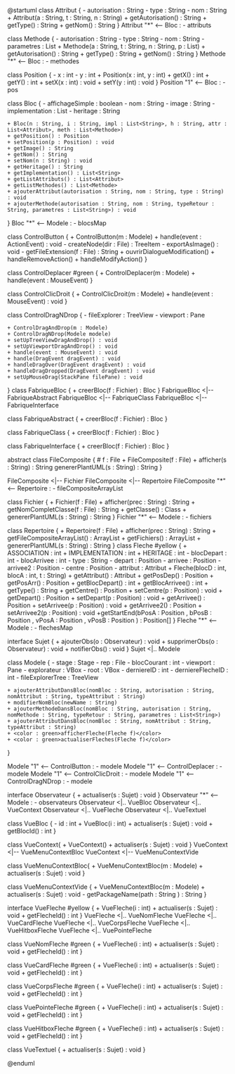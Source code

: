 @startuml
class Attribut {
    - autorisation : String
    - type : String
    - nom : String
    + Attribut(a : String, t : String, n : String)
    + getAutorisation() : String
    + getType() : String
    + getNom() : String
}
Attribut "*" <-- Bloc : - attributs

class Methode {
    - autorisation : String
    - type : String
    - nom : String
    - parametres : List<String>
    + Methode(a : String, t : String, n : String, p : List<String>)
    + getAutorisation() : String
    + getType() : String
    + getNom() : String
}
Methode "*" <-- Bloc : - methodes

class Position {
    - x : int
    - y : int
    + Position(x : int, y : int)
    + getX() : int
    + getY() : int
    + setX(x : int) : void
    + setY(y : int) : void
}
Position "1" <-- Bloc : - pos

class Bloc  {
    - affichageSimple : boolean
    - nom : String
    - image : String
    - implementation : List<String>
    - heritage : String

    + Bloc(n : String, i : String, impl : List<String>, h : String, attr : List<Attribut>, meth : List<Methode>)
    + getPosition() : Position
    + setPosition(p : Position) : void
    + getImage() : String
    + getNom() : String
    + setNom(n : String) : void
    + getHeritage() : String
    + getImplementation() : List<String>
    + getListAttributs() : List<Attribut>
    + getListMethodes() : List<Methode>
    + ajouterAttribut(autorisation : String, nom : String, type : String) : void
    + ajouterMethode(autorisation : String, nom : String, typeRetour : String, parametres : List<String>) : void
}
Bloc "*" <-- Modele : - blocsMap

class ControlButton {
    + ControlButton(m : Modele)
    + handle(event : ActionEvent) : void
    - createNode(dir : File) : TreeItem<String>
    - exportAsImage() : void
    - getFileExtension(f : File) : String
    + ouvrirDialogueModification()
    + handleRemoveAction()
    + handleModifyAction()
}

class ControlDeplacer #green {
    + ControlDeplacer(m : Modele)
    + handle(event : MouseEvent)
}

class ControlClicDroit {
    + ControlClicDroit(m : Modele)
    + handle(event : MouseEvent) : void
}

class ControlDragNDrop {
    - fileExplorer : TreeView<String>
    - viewport : Pane

    + ControlDragAndDrop(m : Modele)
    + ControlDragNDrop(Modele modele)
    + setUpTreeViewDragAndDrop() : void
    + setUpViewportDragAndDrop() : void
    + handle(event : MouseEvent) : void
    + handle(DragEvent dragEvent) : void
    + handleDragOver(DragEvent dragEvent) : void
    + handleDragDropped(DragEvent dragEvent) : void
    + setUpMouseDrag(StackPane filePane) : void
}
class FabriqueBloc  {
    + creerBloc(f : Fichier) : Bloc
}
FabriqueBloc <|-- FabriqueAbstract
FabriqueBloc <|-- FabriqueClass
FabriqueBloc <|-- FabriqueInterface

class FabriqueAbstract  {
    + creerBloc(f : Fichier) : Bloc
}

class FabriqueClass  {
    + creerBloc(f : Fichier) : Bloc
}

class FabriqueInterface {
    + creerBloc(f : Fichier) : Bloc
}

abstract class FileComposite {
    # f : File
    + FileComposite(f : File)
    + afficher(s : String) : String
    <abstract> genererPlantUML(s : String) : String 
}

FileComposite <|-- Fichier
FileComposite <|-- Repertoire
FileComposite "*" <-- Repertoire : - fileCompositeArrayList

class Fichier {
    + Fichier(f : File)
    + afficher(prec : String) : String
    + getNomCompletClasse(f : File) : String
    + getClasse() : Class
    + genererPlantUML(s : String) : String  <color>
}
Fichier "*" <-- Modele : - fichiers

class Repertoire {
    + Repertoire(f : File)
    + afficher(prec : String) : String
    + getFileCompositeArrayList() : ArrayList<FileComposite>
    + getFichiers() : ArrayList<Fichier>
    + genererPlantUML(s : String) : String
}
class Fleche #yellow {
    + ASSOCIATION : int
    + IMPLEMENTATION : int
    + HERITAGE : int
    - blocDepart : int
    - blocArrivee : int
    - type : String
    - depart : Position 
    - arrivee : Position 
    - arrivee2 : Position
    - centre : Position 
    - attribut : Attribut 
    + Fleche(blocD : int, blocA : int, t : String)
    + getAttribut() : Attribut
    + getPosDep() : Position
    + getPosArr() : Position
    + getBlocDepart() : int
    + getBlocArrivee() : int
    + getType() : String
    + getCentre() : Position
    + setCentre(p : Position) : void
    + getDepart() : Position
    + setDepart(p : Position) : void
    + getArrivee() : Position
    + setArrivee(p : Position) : void
    + getArrivee2() : Position
    + setArrivee2(p : Position) : void
    +getStartEnd(bPosA : Position , bPosB : Position , vPosA : Position , vPosB : Position ) :  Position[]
}
Fleche "*" <-- Modele : - flechesMap


interface Sujet {
    + ajouterObs(o : Observateur) : void
    + supprimerObs(o : Observateur) : void
    + notifierObs() : void
}
Sujet  <|.. Modele

class Modele  {
    - stage : Stage
    - rep : File
    - blocCourant : int
    - viewport : Pane
    - explorateur : VBox
    - root : VBox
    - derniereID : int
    - derniereFlecheID : int
    - fileExplorerTree : TreeView<String>

    + ajouterAttributDansBloc(nomBloc : String, autorisation : String, nomAttribut : String, typeAttribut : String)
    + modifierNomBloc(newName : String)
    + ajouterMethodeDansBloc(nomBloc : String, autorisation : String, nomMethode : String, typeRetour : String, parametres : List<String>)
    + ajouterAttributDansBloc(nomBloc : String, nomAttribut : String, typeAttribut : String)
    + <color : green>afficherFleche(Fleche f)</color>
    + <color : green>actualiserFleches(Fleche f)</color>
}



Modele "1" <-- ControlButton : - modele
Modele "1" <-- ControlDeplacer : - modele
Modele "1" <-- ControlClicDroit : - modele
Modele "1" <-- ControlDragNDrop : - modele

interface Observateur {
    + actualiser(s : Sujet) : void
}
Observateur "*" <-- Modele : - observateurs
Observateur <|.. VueBloc
Observateur <|.. VueContext
Observateur <|.. VueFleche
Observateur <|.. VueTextuel

class VueBloc {
    - id : int
    + VueBloc(i : int)
    + actualiser(s : Sujet) : void
    + getBlocId() : int
}

class VueContext{
    + VueContext()
    + actualiser(s : Sujet) : void
}
VueContext <|-- VueMenuContextBloc
VueContext <|-- VueMenuContextVide

class VueMenuContextBloc{
    + VueMenuContextBloc(m : Modele)
    + actualiser(s : Sujet) : void
}

class VueMenuContextVide  {
    + VueMenuContextBloc(m : Modele)
    + actualiser(s : Sujet) : void
    - getPackageName(path : String ) : String 
}

interface VueFleche #yellow {
    + VueFleche(i : int)
    + actualiser(s : Sujet) : void
    + getFlecheId() : int
}
VueFleche <|.. VueNomFleche
VueFleche <|.. VueCardFleche
VueFleche <|.. VueCorpsFleche
VueFleche <|.. VueHitboxFleche
VueFleche <|.. VuePointeFleche

class VueNomFleche #green {
    + VueFleche(i : int)
    + actualiser(s : Sujet) : void
    + getFlecheId() : int
}

class VueCardFleche #green {
    + VueFleche(i : int)
    + actualiser(s : Sujet) : void
    + getFlecheId() : int
}

class VueCorpsFleche #green {
    + VueFleche(i : int)
    + actualiser(s : Sujet) : void
    + getFlecheId() : int
}

class VuePointeFleche #green {
    + VueFleche(i : int)
    + actualiser(s : Sujet) : void
    + getFlecheId() : int
}

class VueHitboxFleche #green {
    + VueFleche(i : int)
    + actualiser(s : Sujet) : void
    + getFlecheId() : int
}

class VueTextuel {
    + actualiser(s : Sujet) : void
}

@enduml

